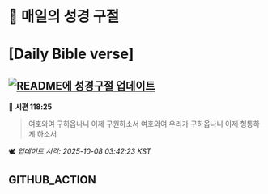 # 🙏 매일의 성경 구절
# [Daily Bible verse]
## [![README에 성경구절 업데이트](https://github.com/DONGSUKA/first_test/actions/workflows/update-readme-bible.yml/badge.svg)](https://github.com/DONGSUKA/first_test/actions/workflows/update-readme-bible.yml)
<!-- START_BIBLE_VERSE -->
📖 **시편 118:25**
> 여호와여 구하옵나니 이제 구원하소서 여호와여 우리가 구하옵나니 이제 형통하게 하소서

🕊️ _업데이트 시각: 2025-10-08 03:42:23 KST_
  <!-- END_BIBLE_VERSE -->
## GITHUB_ACTION
